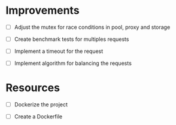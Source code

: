 # Improvements

- [ ] Adjust the mutex for race conditions in pool, proxy and storage
- [ ] Create benchmark tests for multiples requests
- [ ] Implement a timeout for the request
- [ ] Implement algorithm for balancing the requests


# Resources

- [ ] Dockerize the project
- [ ] Create a Dockerfile

